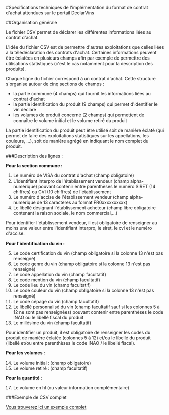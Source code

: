 #Spécifications techniques de l'implémentation du format de contrat d'achat attendues sur le portail DeclarVins

##Organisation générale 

Le fichier CSV permet de déclarer les différentes informations liées au contrat d'achat.

L'idée du fichier CSV est de permettre d'autres exploitations que celles liées à la télédéclaration des contrats d'achat. Certaines informations peuvent être éclatées en plusieurs champs afin par exemple de permettre des utilisations statistiques (c'est le cas notamment pour la description des produits).

Chaque ligne du fichier correspond à un contrat d'achat. Cette structure s'organise autour de cinq sections de champs :
 - la partie commune (4 champs) qui fournit les informations liées au contrat d'achat
 - la partie identification du produit (9 champs) qui permet d'identifier le vin déclaré
 - les volumes de produit concerné (2 champs) qui permettent de connaître le volume initial et le volume retiré du produit

La partie identification du produit peut être utilisé soit de manière éclaté (qui permet de faire des exploitations statistiques sur les appellations, les couleurs, ...), soit de manière agrégé en indiquant le nom complet du produit.

###Description des lignes 
:

 **Pour la section commune :**
 
 1. Le numéro de VISA du contrat d'achat (champ obligatoire) 
 2. L'identifiant interpro de l'établissement vendeur (champ alpha-numérique) pouvant contenir entre parenthèses le numéro SIRET (14 chiffres) ou CVI (10 chiffres) de l'établissement
 3. Le numéro d'accise de l'établissement vendeur (champ alpha-numérique de 13 caractères au format FR0xxxxxxxxxx)
 4. Le libellé désignant l'établissement acheteur (champ libre obligatoire contenant la raison sociale, le nom commercial,...)
 
Pour identifier l'établissement vendeur, il est obligatoire de renseigner au moins une valeur entre l'identifiant interpro, le siret, le cvi et le numéro d'accise.

 **Pour l'identification du vin :**

 5. Le code certification du vin (champ obligatoire si la colonne 13 n'est pas renseigné)  
 6. Le code genre du vin (champ obligatoire si la colonne 13 n'est pas renseigné)  
 7. Le code appellation du vin (champ facultatif)
 8. Le code mention du vin (champ facultatif)  
 9. Le code lieu du vin (champ facultatif)
 10. Le code couleur du vin (champ obligatoire si la colonne 13 n'est pas renseigné)
 11. Le code cépage du vin (champ facultatif)
 12. Le libellé personnalisé du vin (champ facultatif sauf si les colonnes 5 à 12 ne sont pas renseignées) pouvant contenir entre parenthèses le code INAO ou le libellé fiscal du produit
 13. Le millésime du vin (champ facultatif)
 
Pour identifier un produit, il est obligatoire de renseigner les codes du produit de manière éclatée (colonnes 5 à 12) et/ou le libellé du produit (libellé et/ou entre parenthèses le code INAO / le libellé fiscal).

 **Pour les volumes :**
 
 14. Le volume initial : (champ obligatoire)
 15. Le volume retiré : (champ facultatif)

 **Pour la quantité :**
 
 17. Le volume en hl (ou valeur information complémentaire)

###Exemple de CSV complet

[Vous trouverez ici un exemple complet](export_edi_complet_contrats.csv "csv_complet")